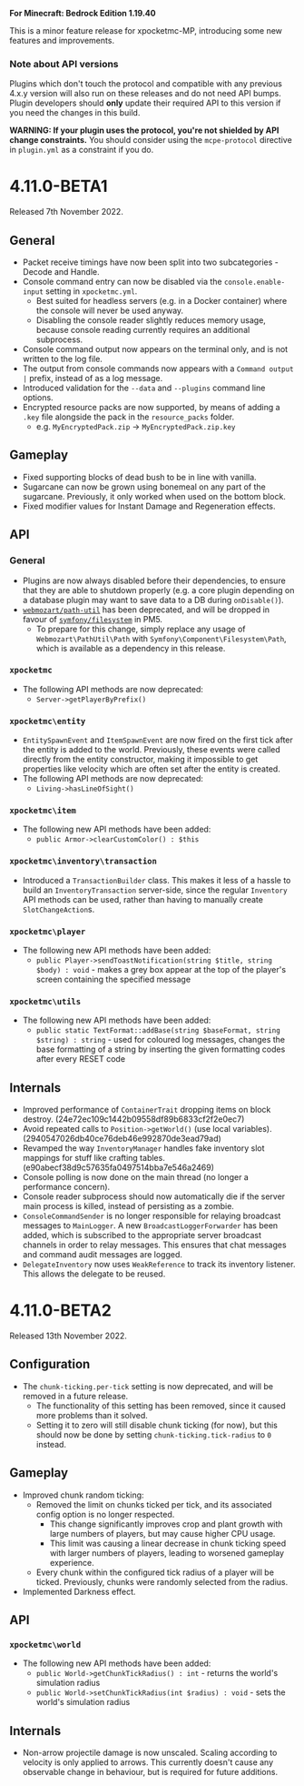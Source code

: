 **For Minecraft: Bedrock Edition 1.19.40**

This is a minor feature release for xpocketmc-MP, introducing some new features and improvements.

### Note about API versions
Plugins which don't touch the protocol and compatible with any previous 4.x.y version will also run on these releases and do not need API bumps.
Plugin developers should **only** update their required API to this version if you need the changes in this build.

**WARNING: If your plugin uses the protocol, you're not shielded by API change constraints.** You should consider using the `mcpe-protocol` directive in `plugin.yml` as a constraint if you do.

# 4.11.0-BETA1
Released 7th November 2022.

## General
- Packet receive timings have now been split into two subcategories - Decode and Handle.
- Console command entry can now be disabled via the `console.enable-input` setting in `xpocketmc.yml`.
    - Best suited for headless servers (e.g. in a Docker container) where the console will never be used anyway.
    - Disabling the console reader slightly reduces memory usage, because console reading currently requires an additional subprocess.
- Console command output now appears on the terminal only, and is not written to the log file.
- The output from console commands now appears with a `Command output |` prefix, instead of as a log message.
- Introduced validation for the `--data` and `--plugins` command line options.
- Encrypted resource packs are now supported, by means of adding a `.key` file alongside the pack in the `resource_packs` folder.
    - e.g. `MyEncryptedPack.zip` -> `MyEncryptedPack.zip.key`

## Gameplay
- Fixed supporting blocks of dead bush to be in line with vanilla.
- Sugarcane can now be grown using bonemeal on any part of the sugarcane. Previously, it only worked when used on the bottom block.
- Fixed modifier values for Instant Damage and Regeneration effects.

## API
### General
- Plugins are now always disabled before their dependencies, to ensure that they are able to shutdown properly (e.g. a core plugin depending on a database plugin may want to save data to a DB during `onDisable()`).
- [`webmozart/path-util`](https://packagist.org/packages/webmozart/path-util) has been deprecated, and will be dropped in favour of [`symfony/filesystem`](https://packagist.org/packages/symfony/filesystem) in PM5.
    - To prepare for this change, simply replace any usage of `Webmozart\PathUtil\Path` with `Symfony\Component\Filesystem\Path`, which is available as a dependency in this release.

### `xpocketmc`
- The following API methods are now deprecated:
    - `Server->getPlayerByPrefix()`

### `xpocketmc\entity`
- `EntitySpawnEvent` and `ItemSpawnEvent` are now fired on the first tick after the entity is added to the world. Previously, these events were called directly from the entity constructor, making it impossible to get properties like velocity which are often set after the entity is created.
- The following API methods are now deprecated:
    - `Living->hasLineOfSight()`

### `xpocketmc\item`
- The following new API methods have been added:
    - `public Armor->clearCustomColor() : $this`

### `xpocketmc\inventory\transaction`
- Introduced a `TransactionBuilder` class. This makes it less of a hassle to build an `InventoryTransaction` server-side, since the regular `Inventory` API methods can be used, rather than having to manually create `SlotChangeAction`s.

### `xpocketmc\player`
- The following new API methods have been added:
    - `public Player->sendToastNotification(string $title, string $body) : void` - makes a grey box appear at the top of the player's screen containing the specified message

### `xpocketmc\utils`
- The following new API methods have been added:
    - `public static TextFormat::addBase(string $baseFormat, string $string) : string` - used for coloured log messages, changes the base formatting of a string by inserting the given formatting codes after every RESET code

## Internals
- Improved performance of `ContainerTrait` dropping items on block destroy. (24e72ec109c1442b09558df89b6833cf2f2e0ec7)
- Avoid repeated calls to `Position->getWorld()` (use local variables). (2940547026db40ce76deb46e992870de3ead79ad)
- Revamped the way `InventoryManager` handles fake inventory slot mappings for stuff like crafting tables. (e90abecf38d9c57635fa0497514bba7e546a2469)
- Console polling is now done on the main thread (no longer a performance concern).
- Console reader subprocess should now automatically die if the server main process is killed, instead of persisting as a zombie.
- `ConsoleCommandSender` is no longer responsible for relaying broadcast messages to `MainLogger`. A new `BroadcastLoggerForwarder` has been added, which is subscribed to the appropriate server broadcast channels in order to relay messages. This ensures that chat messages and command audit messages are logged.
- `DelegateInventory` now uses `WeakReference` to track its inventory listener. This allows the delegate to be reused.

# 4.11.0-BETA2
Released 13th November 2022.

## Configuration
- The `chunk-ticking.per-tick` setting is now deprecated, and will be removed in a future release.
  - The functionality of this setting has been removed, since it caused more problems than it solved.
  - Setting it to zero will still disable chunk ticking (for now), but this should now be done by setting `chunk-ticking.tick-radius` to `0` instead.

## Gameplay
- Improved chunk random ticking:
  - Removed the limit on chunks ticked per tick, and its associated config option is no longer respected.
    - This change significantly improves crop and plant growth with large numbers of players, but may cause higher CPU usage.
    - This limit was causing a linear decrease in chunk ticking speed with larger numbers of players, leading to worsened gameplay experience.
  - Every chunk within the configured tick radius of a player will be ticked. Previously, chunks were randomly selected from the radius.
- Implemented Darkness effect.

## API
### `xpocketmc\world`
- The following new API methods have been added:
  - `public World->getChunkTickRadius() : int` - returns the world's simulation radius
  - `public World->setChunkTickRadius(int $radius) : void` - sets the world's simulation radius

## Internals
- Non-arrow projectile damage is now unscaled. Scaling according to velocity is only applied to arrows. This currently doesn't cause any observable change in behaviour, but is required for future additions.